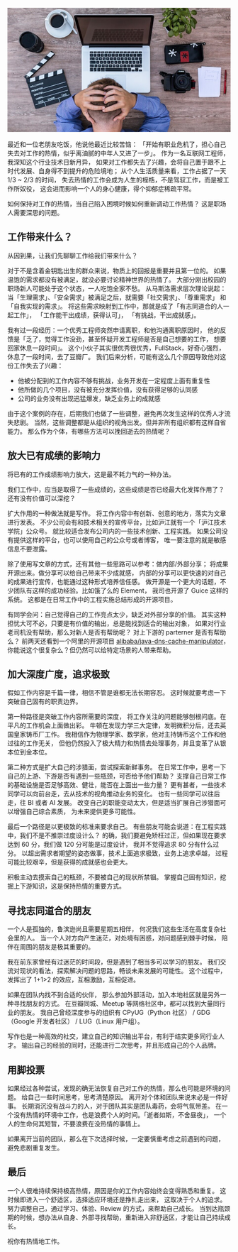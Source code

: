 

![201712/work.jpg](/images/upload_dropbox/201712/work.jpg)

最近和一位老朋友吃饭，他说他最近比较苦恼：
「开始有职业危机了，担心自己失去对工作的热情，似乎离油腻的中年人又进了一步」。
作为一名互联网工程师，我深知这个行业技术日新月异，
如果对工作都失去了兴趣，会将自己置于跟不上时代发展、自身得不到提升的危险境地；
从个人生活质量来看，工作占据了一天 1/3 ~ 2/3 的时间，
失去热情的工作会成为人生的桎梏，不是驾驭工作，而是被工作所奴役，
这会进而影响一个人的身心健康，得个抑郁症稀疏平常。

如何保持对工作的热情，当自己陷入困境时候如何重新调动工作热情？
这是职场人需要深思的问题。

<!-- more -->


## 工作带来什么？

从因到果，让我们先聊聊工作给我们带来什么？

对于不是含着金钥匙出生的群众来说，物质上的回报是重要并且第一位的。
如果温饱的需求都没有被满足，就没必要讨论精神世界的热情了。
大部分刚出校园的职场新人可能处于这个状态，一人吃饱全家不愁。
从马斯洛需求层次理论说起：
当「生理需求」、「安全需求」被满足之后，就需要「社交需求」、「尊重需求」
和「自我实现的需求」。
将这些需求映射到工作中，那就是成了「有志同道合的人一起工作」，
「工作能干出成绩，获得认可」，
「有挑战，干出成就感」。

我有过一段经历：一个优秀工程师突然申请离职，和他沟通离职原因时，
他的反馈是「乏了，觉得工作没劲，甚至怀疑开发工程师是否是自己想要的工作，
想要回家休息一段时间」。
这个小伙子其实很优秀很优秀，FullStack，好奇心强烈，休息了一段时间，去了豆瓣厂。
我们后来分析，可能有这么几个原因导致他对这份工作失去了兴趣：

*   他被分配到的工作内容不够有挑战，业务开发在一定程度上面有重复性
*   他所做的几个项目，没有被充分发挥价值，没有获得足够的认同感
*   公司的业务没有出现迅猛爆发，缺乏业务上的成就感

由于这个案例的存在，后期我们也做了一些调整，避免再次发生这样的优秀人才流失悲剧。
当然，这些调整都是从组织的视角出发。但并非所有组织都有这样自省能力。
那么作为个体，有哪些方法可以挽回逝去的热情呢？


## 放大已有成绩的影响力

将已有的工作成绩影响力放大，这是最不耗力气的一种办法。

我们工作中，应当是取得了一些成绩的，这些成绩是否已经最大化发挥作用了？
还有没有价值可以深挖？

扩大作用的一种做法就是写作。
将工作内容中有创新、创意的地方，落实为文章进行发表。
不少公司会有和技术相关的宣传平台，比如沪江就有一个「沪江技术学院」公众号。
就比较适合发布公司内的一些技术创新、工程实践。
如果公司没有提供这样的平台，也可以使用自己的公众号或者博客，
唯一要注意的就是敏感信息不要泄露。

除了使用写文章的方式，还有其他一些思路可以参考：做内部/外部分享；
将成果开源出来。做分享可以给自己带来不少成就感，
内部的分享可以更快速的对自己的成果进行宣传，也能通过这种形式培养信任感。
做开源是一个更大的话题，不少团队有这样的成功经验。比如饿了么的 Element，
我司也开源了 Guice 这样的系统。
这都是在日常工作中的工程实施总结形成的开源项目。

有同学会问：自己觉得自己的工作亮点太少，缺乏对外部分享的价值。
其实这种担忧大可不必，只要是有价值的输出，总是能找到适合的输出对象，
如果对行业老司机没有帮助，那么对新人是否有帮助呢？
对上下游的 parterner 是否有帮助么？
前两天还看到一个阿里的开源项目 [alibaba/java-dns-cache-manipulator](https://github.com/alibaba/java-dns-cache-manipulator)，
你能说这个很复杂么？但仍然可以给特定场景的人带来帮助。


## 加大深度广度，追求极致

假如工作内容是千篇一律，相信不管是谁都无法长期容忍。
这时候就要考虑一下突破自己固有的职责边界。

第一种路径是突破工作内容所需要的深度，
将工作关注的问题能够刨根问底。在平凡的工作机会上面做出彩。
牛顿在发现力学三大定律，发明微积分后，还去英国皇家铸币厂工作。
我相信作为物理学家、数学家，他对主持铸币这个工作和他过往的工作无关，
但他仍然投入了极大精力和热情去处理事务，并且变革了从银本位到金本位。

第二种方式是扩大自己的涉猎面，尝试探索新鲜事务。
在日常工作中，思考一下自己的上游、下游是否有遇到一些瓶颈，可否给予他们帮助？
支撑自己日常工作的基础设施是否足够高效、健壮，能否在上面出一些力量？
更有甚者，一些技术同学可以向前台走，去从技术的视角推动业务的变化。
也有一些同学可以往后走，往 BI 或者 AI 发展。
改变自己的职能变动太大，但是适当扩展自己涉猎面可以增强自己综合素质，
为未来提供更多可能性。

最后一个路径是以更极致的标准来要求自己。
有些朋友可能会说道：在工程实践中，我们不是不推崇过度设计么？
的确，我们要避免矫枉过正，但如果现在要求达到 60 分，我们做 120 分可能是过度设计，
我并不觉得追求 80 分有什么过分。
以超出需求者期望的姿态做事，技术上面追求极致，业务上追求卓越，
过程可能比较艰辛，但是获得的成就感也会更大。

积极主动去摸索自己的瓶颈，不要被自己的现状所禁锢。
掌握自己固有知识，挖掘上下游知识，这是保持热情的重要方式。


## 寻找志同道合的朋友

一个人是孤独的，鲁滨逊尚且需要星期五相伴，
何况我们这些生活在高度复杂社会里的人。
当一个人对方向产生迷茫，对处境有困惑，对问题感到棘手时候，
陪伴在周围的朋友是极其重要的。

我在前东家曾经有过迷茫的时间段，但是遇到了相当多可以学习的朋友。
我们交流对现状的看法，探索解决问题的思路，畅谈未来发展的可能性。
这个过程中，发挥出了 1+1>2 的效应，互相激励，互相促进。

如果在团队内找不到合适的伙伴，
那么参加外部活动，加入本地社区就是另外一种寻找朋友的方式。
在豆瓣同城、Meetup 等网络社区中，都可以找到大量同行业的朋友。
我自己曾经深度参与的组织有 CPyUG（Python 社区） / GDG（Google 开发者社区）
/ LUG（Linux 用户组）。

写作也是一种高效的社交，建立自己的知识输出平台，有利于结实更多同行业人才。
输出自己的经验的同时，还能进行二次思考，并且形成自己的个人品牌。

## 用脚投票

如果经过各种尝试，发现的确无法恢复自己对工作的热情，那么也可能是环境的问题。
给自己一些时间思考，思考清楚原因。
离开对个体和团队来说未必是一件好事。
长期消沉没有战斗力的人，对于团队其实是团队毒药，会将气氛带差。
在一个没有热情的环境中工作，也是浪费个人的时间。「逝者如斯，不舍昼夜」，
一个人的生命何其短暂，不要浪费在没热情的事情上。

如果离开当前的团队，那么在下次选择时候，一定要慎重考虑之前遇到的问题，
避免悲剧重复发生。

## 最后

一个人很难持续保持极高热情，原因是你的工作内容始终会变得熟悉和重复。
这时候即进入一个舒适区，选择适应环境还是挣扎走出来，
这取决于个人的追求。
努力调整自己，通过学习、体验、Review 的方式，来帮助自己成长。
当到达瓶颈期的时候，想办法从自身、外部寻找帮助，重新进入非舒适区，才能让自己持续成长。

祝你有热情地工作。

